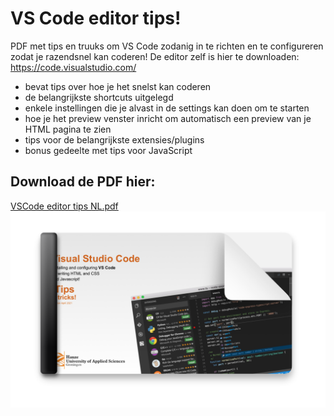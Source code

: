 # VS Code editor tips!

PDF met tips en truuks om VS Code zodanig in te richten en te configureren zodat je razendsnel kan coderen!
De editor zelf is hier te downloaden: https://code.visualstudio.com/
- bevat tips over hoe je het snelst kan coderen
- de belangrijkste shortcuts uitgelegd
- enkele instellingen die je alvast in de settings kan doen om te starten
- hoe je het preview venster inricht om automatisch een preview van je HTML pagina te zien
- tips voor de belangrijkste extensies/plugins
- bonus gedeelte met tips voor JavaScript

## Download de PDF hier:

[VSCode editor tips NL.pdf](https://github.com/CMD-Groningen/vs-code-editor-tips/blob/main/VSCode%20editor%20tips%20NL.pdf)
<img src="thumbnail.png" alt="overview" style="max-width:100%;">
